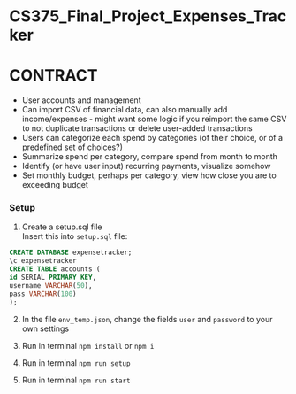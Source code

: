 # CS375_Final_Project_Expenses_Tracker

# CONTRACT

- User accounts and management
- Can import CSV of financial data, can also manually add income/expenses - might want some logic if you reimport the same CSV to not duplicate transactions or delete user-added transactions
- Users can categorize each spend by categories (of their choice, or of a predefined set of choices?)
- Summarize spend per category, compare spend from month to month
- Identify (or have user input) recurring payments, visualize somehow
- Set monthly budget, perhaps per category, view how close you are to exceeding budget

### Setup
1. Create a setup.sql file<br />
Insert this into `setup.sql` file:
```sql
CREATE DATABASE expensetracker;
\c expensetracker
CREATE TABLE accounts (
id SERIAL PRIMARY KEY,
username VARCHAR(50),
pass VARCHAR(100)
);
```
2. In the file `env_temp.json`, change the fields `user` and `password` to your own settings

3. Run in terminal `npm install` or `npm i`
4. Run in terminal `npm run setup`
5. Run in terminal `npm run start`
